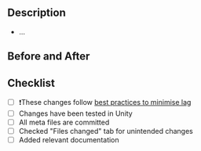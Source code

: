 ## Description
<!-- What changes does this PR include? Is there anything that affects other features that people should be aware of? -->
- ...

## Before and After
<!-- Screenshots/videos of the changes: -->

## Checklist
- [ ] ❗These changes follow [best practices to minimise lag](https://www.notion.so/Codebase-13de52a73bd68145a623f87a70de6a38)
- [ ] Changes have been tested in Unity
- [ ] All meta files are committed
- [ ] Checked "Files changed" tab for unintended changes
- [ ] Added relevant documentation 
